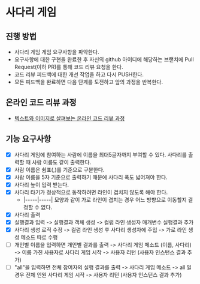 # 사다리 게임
## 진행 방법
* 사다리 게임 게임 요구사항을 파악한다.
* 요구사항에 대한 구현을 완료한 후 자신의 github 아이디에 해당하는 브랜치에 Pull Request(이하 PR)를 통해 코드 리뷰 요청을 한다.
* 코드 리뷰 피드백에 대한 개선 작업을 하고 다시 PUSH한다.
* 모든 피드백을 완료하면 다음 단계를 도전하고 앞의 과정을 반복한다.

## 온라인 코드 리뷰 과정
* [텍스트와 이미지로 살펴보는 온라인 코드 리뷰 과정](https://github.com/nextstep-step/nextstep-docs/tree/master/codereview)

## 기능 요구사항
- [x] 사다리 게임에 참여하는 사람에 이름을 최대5글자까지 부여할 수 있다. 사다리를 출력할 때 사람 이름도 같이 출력한다. 
- [x] 사람 이름은 쉼표(,)를 기준으로 구분한다.
- [x] 사람 이름을 5자 기준으로 출력하기 때문에 사다리 폭도 넓어져야 한다.
- [x] 사다리 높이 입력 받는다.
- [x] 사다리 타기가 정상적으로 동작하려면 라인이 겹치지 않도록 해야 한다.
    - |-----|-----| 모양과 같이 가로 라인이 겹치는 경우 어느 방향으로 이동할지 결정할 수 없다.
- [x] 사다리 출력
- [x] 실행결과 입력
  -> 실행결과 객체 생성
  -> 컬럼 라인 생성자 매개변수 실행결과 추가
- [x] 사다리 생성 로직 수정
  -> 컬럼 라인 생성 후 사다리 생성자에 주입
  -> 가로 라인 생성 메소드 따로 수행
- [ ] 개인별 이름을 입력하면 개인별 결과를 출력
  -> 사다리 게임 메소드 (이름, 사다리)
  -> 이름 가진 사용자로 사다리 게임 시작
  -> 사용자 리턴 (사용자 인스턴스 결과 추가)
- [ ] "all"을 입력하면 전체 참여자의 실행 결과를 출력
  -> 사다리 게임 메소드
  -> all 일경우 전체 인원 사다리 게임 시작
  -> 사용자 리턴 (사용자 인스턴스 결과 추가)